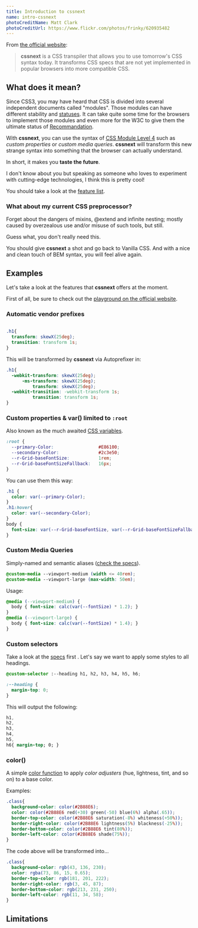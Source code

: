 ```yaml
---
title: Introduction to cssnext
name: intro-cssnext
photoCreditName: Matt Clark
photoCreditUrl: https://www.flickr.com/photos/frinky/620935482
---
```


From [the official website](https://cssnext.github.io/):
> **cssnext** is a CSS transpiler that allows you to use tomorrow's CSS syntax today. It transforms CSS specs that are not yet implemented in popular browsers into more compatible CSS.

## What does it mean?

Since CSS3, you may have heard that CSS is divided into several independent documents called "modules". Those modules can have different stability and [statuses](http://www.w3.org/Style/CSS/current-work#legend). It can take quite some time for the browsers to implement those modules and even more for the W3C to give them the ultimate status of [Recommandation](http://www.w3.org/2005/10/Process-20051014/tr#RecsW3C).

With **cssnext**, you can use the syntax of [CSS Module Level 4](http://www.xanthir.com/b4Ko0) such as _custom properties_ or _custom media queries_. **cssnext** will transform this new strange syntax into something that the browser can actually understand.

In short, it makes you **taste the future**.

I don't know about you but speaking as someone who loves to experiment with cutting-edge technologies, I think this is pretty cool!

You should take a look at the [feature list](https://github.com/cssnext/cssnext/blob/master/README.md#features).

### What about my current CSS preprocessor?

Forget about the dangers of mixins, @extend and infinite nesting; mostly caused by overzealous use and/or misuse of such tools, but still.

Guess what, you don't really need this.

You should give **cssnext** a shot and go back to Vanilla CSS. And with a nice and clean touch of BEM syntax, you will feel alive again.

## Examples

Let's take a look at the features that **cssnext** offers at the moment.

First of all, be sure to check out the [playground on the official website](https://cssnext.github.io/cssnext-playground/).

### Automatic vendor prefixes

```css

.h1{
  transform: skewX(25deg);
  transition: transform 1s;
}
```

This will be transformed by **cssnext** via Autoprefixer in:

```css
.h1{
  -webkit-transform: skewX(25deg);
      -ms-transform: skewX(25deg);
          transform: skewX(25deg);
  -webkit-transition: -webkit-transform 1s;
          transition: transform 1s;
}
```
### Custom properties & var() limited to `:root`

Also known as the much awaited [CSS variables](http://www.w3.org/TR/css-variables/).

```css
:root {
  --primary-Color:                 #E86100;
  --secondary-Color:               #2c3e50;
  --r-Grid-baseFontSize:           1rem;
  --r-Grid-baseFontSizeFallback:   16px;
}
```
You can use them this way:

```css
.h1 {
  color: var(--primary-Color);
}
.h1:hover{
  color: var(--secondary-Color);
}
body {
  font-size: var(--r-Grid-baseFontSize, var(--r-Grid-baseFontSizeFallback));
}
```

### Custom Media Queries

Simply-named and semantic aliases ([check the specs](http://dev.w3.org/csswg/mediaqueries/#custom-mq)).

```css
@custom-media --viewport-medium (width <= 40rem);
@custom-media --viewport-large (max-width: 50em);
```

Usage:

```css
@media (--viewport-medium) {
  body { font-size: calc(var(--fontSize) * 1.2); }
}
@media (--viewport-large) {
  body { font-size: calc(var(--fontSize) * 1.4); }
}
```

### Custom selectors

Take a look at the [specs](http://dev.w3.org/csswg/css-extensions/#custom-selectors) first .
Let's say we want to apply some styles to all headings.

```css
@custom-selector :--heading h1, h2, h3, h4, h5, h6;

:--heading {
  margin-top: 0;
}
```
This will output the following:

```css
h1,
h2,
h3,
h4,
h5,
h6{ margin-top; 0; }
```

### color()

A simple [color function](http://dev.w3.org/csswg/css-color/#modifying-colors) to apply _color adjusters_ (hue, lightness, tint, and so on) to a base color.

Examples:

```css
.class{
  background-color: color(#2B88E6);
  color: color(#2B88E6 red(+30) green(-50) blue(6%) alpha(.65));
  border-top-color: color(#2B88E6 saturation(-8%) whiteness(+50%));
  border-right-color: color(#2B88E6 lightness(5%) blackness(-25%));
  border-bottom-color: color(#2B88E6 tint(80%));
  border-left-color: color(#2B88E6 shade(75%));
}
```
The code above will be transformed into...

```css
.class{
  background-color: rgb(43, 136, 230);
  color: rgba(73, 86, 15, 0.65);
  border-top-color: rgb(181, 201, 222);
  border-right-color: rgb(3, 45, 87);
  border-bottom-color: rgb(213, 231, 250);
  border-left-color: rgb(11, 34, 58);
}
```

## Limitations